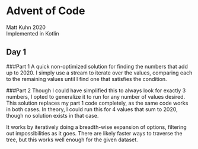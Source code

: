 # Advent of Code
Matt Kuhn 2020
<br>Implemented in Kotlin

## Day 1
###Part 1
A quick non-optimized solution for finding the numbers that add up to 2020.
I simply use a stream to iterate over the values, comparing each to the remaining values until I find one that satisfies the condition.

###Part 2
Though I could have simplified this to always look for exactly 3 numbers, 
I opted to generalize it to run for any number of values desired. 
This solution replaces my part 1 code completely, as the same code works in both cases. In theory,
I could run this for 4 values that sum to 2020, though no solution exists in that case.

It works by iteratively doing a breadth-wise expansion of options, 
filtering out impossibilities as it goes. There are likely faster ways to traverse the
tree, but this works well enough for the given dataset.
